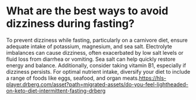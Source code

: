# What are the best ways to avoid dizziness during fasting?

To prevent dizziness while fasting, particularly on a carnivore diet, ensure adequate intake of potassium, magnesium, and sea salt. Electrolyte imbalances can cause dizziness, often exacerbated by low salt levels or fluid loss from diarrhea or vomiting. Sea salt can help quickly restore energy and balance. Additionally, consider taking vitamin B1, especially if dizziness persists. For optimal nutrient intake, diversify your diet to include a range of foods like eggs, seafood, and organ meats.https://hls-player.drberg.com/asset?path=migrated-assets/do-you-feel-lightheaded-on-keto-diet-intermittent-fasting-drberg